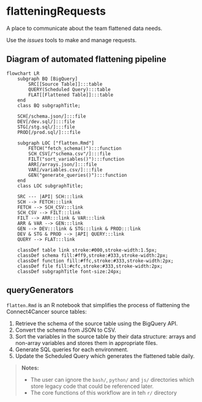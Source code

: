 # flatteningRequests

A place to communicate about the team flattened data needs.

Use the *issues* tools to make and manage requests.

## Diagram of automated flattening pipeline
```mermaid
flowchart LR
    subgraph BQ [BigQuery]
        SRC[[Source Table]]:::table
        QUERY(Scheduled Query):::table
        FLAT[[Flattened Table]]:::table
    end
    class BQ subgraphTitle;

    SCH[/schema.json/]:::file
    DEV[/dev.sql/]:::file
    STG[/stg.sql/]:::file
    PROD[/prod.sql/]:::file

    subgraph LOC ["flatten.Rmd"]
        FETCH("fetch_schema()"):::function
        SCH_CSV[/"schema.csv"/]:::file
        FILT("sort_variables()"):::function
        ARR[/arrays.json/]:::file
        VAR[/variables.csv/]:::file
        GEN("generate_queries()"):::function
    end
    class LOC subgraphTitle;

    SRC --- |API| SCH:::link
    SCH --> FETCH:::link
    FETCH --> SCH_CSV:::link
    SCH_CSV --> FILT:::link
    FILT --> ARR:::link & VAR:::link
    ARR & VAR --> GEN:::link
    GEN --> DEV:::link & STG:::link & PROD:::link
    DEV & STG & PROD --> |API| QUERY:::link
    QUERY --> FLAT:::link

    classDef table link stroke:#000,stroke-width:1.5px;
    classDef schema fill:#ff9,stroke:#333,stroke-width:2px;
    classDef function fill:#ffc,stroke:#333,stroke-width:2px;
    classDef file fill:#cfc,stroke:#333,stroke-width:2px;
    classDef subgraphTitle font-size:24px;
```

## queryGenerators

`flatten.Rmd` is an R notebook that simplifies the process of flattening the Connect4Cancer source tables:
1. Retrieve the schema of the source table using the BigQuery API.
2. Convert the schema from JSON to CSV.
3. Sort the variables in the source table by their data structure: arrays and non-array variables and stores them in appropriate files.
4. Generate SQL queries for each environment.
5. Update the Scheduled Query which generates the flattened table daily.

> **Notes:**
> - The user can ignore the `bash/`, `python/` and `js/` directories which store legacy code that could be referenced later.
> - The core functions of this workflow are in teh `r/` directory
